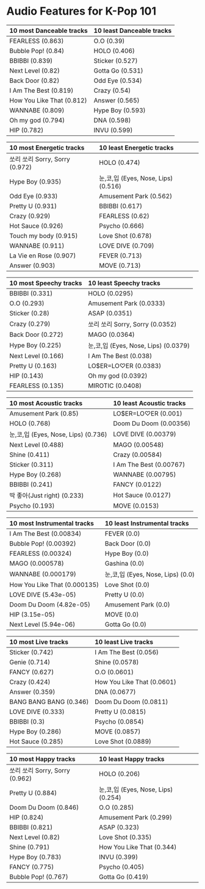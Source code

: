 # Audio Features for K-Pop 101
| 10 most Danceable tracks | 10 least Danceable tracks |
|:---|:---|
| FEARLESS (0.863) | O.O (0.39) |
| Bubble Pop! (0.84) | HOLO (0.406) |
| BBIBBI (0.839) | Sticker (0.527) |
| Next Level (0.82) | Gotta Go (0.531) |
| Back Door (0.82) | Odd Eye (0.534) |
| I Am The Best (0.819) | Crazy (0.54) |
| How You Like That (0.812) | Answer (0.565) |
| WANNABE (0.809) | Hype Boy (0.593) |
| Oh my god (0.794) | DNA (0.598) |
| HIP (0.782) | INVU (0.599) |

| 10 most Energetic tracks | 10 least Energetic tracks |
|:---|:---|
| 쏘리 쏘리 Sorry, Sorry (0.972) | HOLO (0.474) |
| Hype Boy (0.935) | 눈,코,입 (Eyes, Nose, Lips) (0.516) |
| Odd Eye (0.933) | Amusement Park (0.562) |
| Pretty U (0.931) | BBIBBI (0.617) |
| Crazy (0.929) | FEARLESS (0.62) |
| Hot Sauce (0.926) | Psycho (0.666) |
| Touch my body (0.915) | Love Shot (0.678) |
| WANNABE (0.911) | LOVE DIVE (0.709) |
| La Vie en Rose (0.907) | FEVER (0.713) |
| Answer (0.903) | MOVE (0.713) |

| 10 most Speechy tracks | 10 least Speechy tracks |
|:---|:---|
| BBIBBI (0.331) | HOLO (0.0295) |
| O.O (0.293) | Amusement Park (0.0333) |
| Sticker (0.28) | ASAP (0.0351) |
| Crazy (0.279) | 쏘리 쏘리 Sorry, Sorry (0.0352) |
| Back Door (0.272) | MAGO (0.0364) |
| Hype Boy (0.225) | 눈,코,입 (Eyes, Nose, Lips) (0.0379) |
| Next Level (0.166) | I Am The Best (0.038) |
| Pretty U (0.163) | LO$ER=LO♡ER (0.0383) |
| HIP (0.143) | Oh my god (0.0392) |
| FEARLESS (0.135) | MIROTIC (0.0408) |

| 10 most Acoustic tracks | 10 least Acoustic tracks |
|:---|:---|
| Amusement Park (0.85) | LO$ER=LO♡ER (0.001) |
| HOLO (0.768) | Doom Du Doom (0.00356) |
| 눈,코,입 (Eyes, Nose, Lips) (0.736) | LOVE DIVE (0.00379) |
| Next Level (0.488) | MAGO (0.00548) |
| Shine (0.411) | Crazy (0.00584) |
| Sticker (0.311) | I Am The Best (0.00767) |
| Hype Boy (0.268) | WANNABE (0.00795) |
| BBIBBI (0.241) | FANCY (0.0122) |
| 딱 좋아(Just right) (0.233) | Hot Sauce (0.0127) |
| Psycho (0.193) | MOVE (0.0153) |

| 10 most Instrumental tracks | 10 least Instrumental tracks |
|:---|:---|
| I Am The Best (0.00834) | FEVER (0.0) |
| Bubble Pop! (0.00392) | Back Door (0.0) |
| FEARLESS (0.00324) | Hype Boy (0.0) |
| MAGO (0.000578) | Gashina (0.0) |
| WANNABE (0.000179) | 눈,코,입 (Eyes, Nose, Lips) (0.0) |
| How You Like That (0.000135) | Love Shot (0.0) |
| LOVE DIVE (5.43e-05) | Pretty U (0.0) |
| Doom Du Doom (4.82e-05) | Amusement Park (0.0) |
| HIP (3.15e-05) | MOVE (0.0) |
| Next Level (5.94e-06) | Gotta Go (0.0) |

| 10 most Live tracks | 10 least Live tracks |
|:---|:---|
| Sticker (0.742) | I Am The Best (0.056) |
| Genie (0.714) | Shine (0.0578) |
| FANCY (0.627) | O.O (0.0601) |
| Crazy (0.424) | How You Like That (0.0601) |
| Answer (0.359) | DNA (0.0677) |
| BANG BANG BANG (0.346) | Doom Du Doom (0.0811) |
| LOVE DIVE (0.333) | Pretty U (0.0815) |
| BBIBBI (0.3) | Psycho (0.0854) |
| Hype Boy (0.286) | MOVE (0.0857) |
| Hot Sauce (0.285) | Love Shot (0.0889) |

| 10 most Happy tracks | 10 least Happy tracks |
|:---|:---|
| 쏘리 쏘리 Sorry, Sorry (0.962) | HOLO (0.206) |
| Pretty U (0.884) | 눈,코,입 (Eyes, Nose, Lips) (0.254) |
| Doom Du Doom (0.846) | O.O (0.285) |
| HIP (0.824) | Amusement Park (0.299) |
| BBIBBI (0.821) | ASAP (0.323) |
| Next Level (0.82) | Love Shot (0.335) |
| Shine (0.791) | How You Like That (0.344) |
| Hype Boy (0.783) | INVU (0.399) |
| FANCY (0.775) | Psycho (0.405) |
| Bubble Pop! (0.767) | Gotta Go (0.419) |
